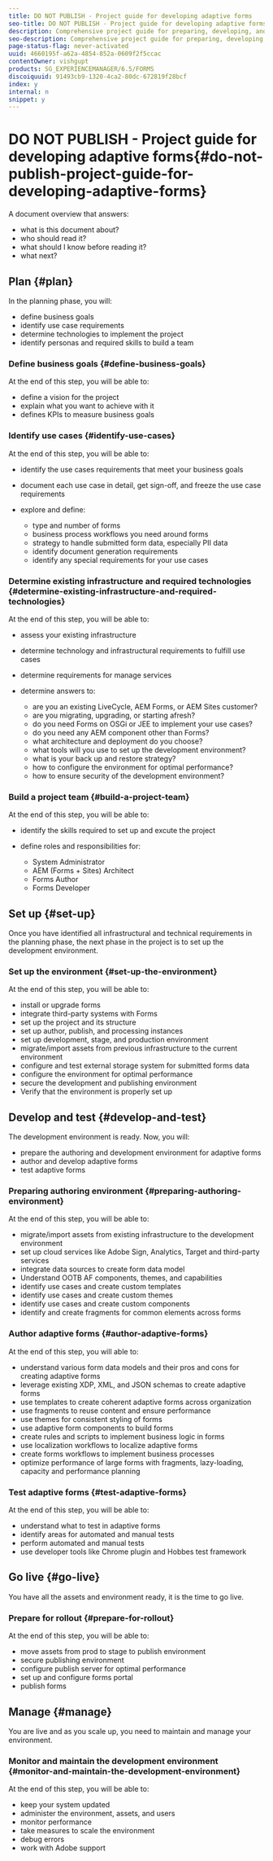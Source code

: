 ```yaml
---
title: DO NOT PUBLISH - Project guide for developing adaptive forms
seo-title: DO NOT PUBLISH - Project guide for developing adaptive forms
description: Comprehensive project guide for preparing, developing, and managing adaptive forms project
seo-description: Comprehensive project guide for preparing, developing, and managing adaptive forms project
page-status-flag: never-activated
uuid: 4660195f-a62a-4854-852a-0609f2f5ccac
contentOwner: vishgupt
products: SG_EXPERIENCEMANAGER/6.5/FORMS
discoiquuid: 91493cb9-1320-4ca2-80dc-672819f28bcf
index: y
internal: n
snippet: y
---
```


# DO NOT PUBLISH - Project guide for developing adaptive forms{#do-not-publish-project-guide-for-developing-adaptive-forms}

A document overview that answers:

* what is this document about?
* who should read it?
* what should I know before reading it?
* what next?

## Plan {#plan}

In the planning phase, you will:

* define business goals
* identify use case requirements
* determine technologies to implement the project
* identify personas and required skills to build a team

### Define business goals {#define-business-goals}

At the end of this step, you will be able to:

* define a vision for the project
* explain what you want to achieve with it
* defines KPIs to measure business goals

### Identify use cases {#identify-use-cases}

At the end of this step, you will be able to:

* identify the use cases requirements that meet your business goals
* document each use case in detail, get sign-off, and freeze the use case requirements 
* explore and define:

    * type and number of forms
    * business process workflows you need around forms
    * strategy to handle submitted form data, especially PII data
    * identify document generation requirements  
    * identify any special requirements for your use cases

### Determine existing infrastructure and required technologies {#determine-existing-infrastructure-and-required-technologies}

At the end of this step, you will be able to:

* assess your existing infrastructure
* determine technology and infrastructural requirements to fulfill use cases
* determine requirements for manage services
* determine answers to:

    * are you an existing LiveCycle, AEM Forms, or AEM Sites customer? 
    * are you migrating, upgrading, or starting afresh?
    * do you need Forms on OSGi or JEE to implement your use cases?
    * do you need any AEM component other than Forms?
    * what architecture and deployment do you choose?
    * what tools will you use to set up the development environment?
    * what is your back up and restore strategy?
    * how to configure the environment for optimal performance?
    * how to ensure security of the development environment?

### Build a project team {#build-a-project-team}

At the end of this step, you will be able to:

* identify the skills required to set up and excute the project
* define roles and responsibilities for:

    * System Administrator
    * AEM (Forms + Sites) Architect
    * Forms Author
    * Forms Developer

## Set up {#set-up}

Once you have identified all infrastructural and technical requirements in the planning phase, the next phase in the project is to set up the development environment.

### Set up the environment {#set-up-the-environment}

At the end of this step, you will be able to:

* install or upgrade forms
* integrate third-party systems with Forms
* set up the project and its structure
* set up author, publish, and processing instances
* set up development, stage, and production environment  
* migrate/import assets from previous infrastructure to the current environment
* configure and test external storage system for submitted forms data
* configure the environment for optimal performance
* secure the development and publishing environment
* Verify that the environment is properly set up

## Develop and test {#develop-and-test}

The development environment is ready. Now, you will:

* prepare the authoring and development environment for adaptive forms
* author and develop adaptive forms
* test adaptive forms

### Preparing authoring environment {#preparing-authoring-environment}

At the end of this step, you will be able to:

* migrate/import assets from existing infrastructure to the development environment
* set up cloud services like Adobe Sign, Analytics, Target and third-party services
* integrate data sources to create form data model
* Understand OOTB AF components, themes, and capabilities
* identify use cases and create custom templates
* identify use cases and create custom themes
* identify use cases and create custom components
* identify and create fragments for common elements across forms

### Author adaptive forms {#author-adaptive-forms}

At the end of this step, you will able to:

* understand various form data models and their pros and cons for creating adaptive forms
* leverage existing XDP, XML, and JSON schemas to create adaptive forms
* use templates to create coherent adaptive forms across organization
* use fragments to reuse content and ensure performance
* use themes for consistent styling of forms
* use adaptive form components to build forms
* create rules and scripts to implement business logic in forms
* use localization workflows to localize adaptive forms
* create forms workflows to implement business processes
* optimize performance of large forms with fragments, lazy-loading, capacity and performance planning

### Test adaptive forms {#test-adaptive-forms}

At the end of this step, you will be able to:

* understand what to test in adaptive forms
* identify areas for automated and manual tests
* perform automated and manual tests
* use developer tools like Chrome plugin and Hobbes test framework

## Go live {#go-live}

You have all the assets and environment ready, it is the time to go live.

### Prepare for rollout {#prepare-for-rollout}

At the end of this step, you will be able to:

* move assets from prod to stage to publish environment
* secure publishing environment
* configure publish server for optimal performance
* set up and configure forms portal
* publish forms

## Manage {#manage}

You are live and as you scale up, you need to maintain and manage your environment.

### Monitor and maintain the development environment {#monitor-and-maintain-the-development-environment}

At the end of this step, you will be able to:

* keep your system updated
* administer the environment, assets, and users
* monitor performance
* take measures to scale the environment
* debug errors
* work with Adobe support

